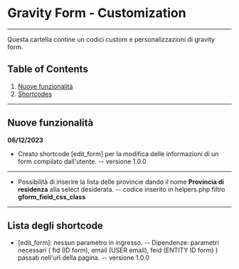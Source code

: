 # Gravity Form - Customization
***
Questa cartella contine un codici custom e personalizzazioni di gravity form.

## Table of Contents
1. [Nuove funzionalità](#new-functions)
2. [Shortcodes](#shortcodes)

<a name="new-functions"></a>
***
## Nuove funzionalità
**06/12/2023**
- Creato shortcode [edit_form] per la modifica delle informazioni di un form compilato dall'utente.
-- versione 1.0.0
***
- Possibilità di inserire la lista delle provincie dando il nome **Provincia di residenza** alla select desiderata.
-- codice inserito in helpers.php filtro **gform_field_css_class**

<a name="shortcodes"></a>
***
## Lista degli shortcode
- [edit_form]: nessun parametro in ingresso.
-- Dipendenze: parametri necessari ( fid (ID form), email (USER email), feid (ENTITY ID form) ) passati nell'url della pagina.
-- versione 1.0.0